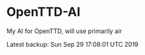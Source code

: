 # OpenTTD-AI
My AI for OpenTTD, will use primarily air

Latest backup: Sun Sep 29 17:08:01 UTC 2019
